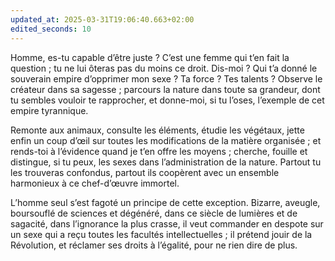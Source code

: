 ```yaml
---
updated_at: 2025-03-31T19:06:40.663+02:00
edited_seconds: 10
---
```

Homme, es-tu capable d’être juste ? C’est une femme qui t’en fait la question ; tu ne lui ôteras pas du moins ce droit. Dis-moi ? Qui t’a donné le souverain empire d’opprimer mon sexe ? Ta force ? Tes talents ? Observe le créateur dans sa sagesse ; parcours la nature dans toute sa grandeur, dont tu sembles vouloir te rapprocher, et donne-moi, si tu l’oses, l’exemple de cet empire tyrannique. 

Remonte aux animaux, consulte les éléments, étudie les végétaux, jette enfin un coup d’œil sur toutes les modifications de la matière organisée ; et rends-toi à l’évidence quand je t’en offre les moyens ; cherche, fouille et distingue, si tu peux, les sexes dans l’administration de la nature. Partout tu les trouveras confondus, partout ils coopèrent avec un ensemble harmonieux à ce chef-d’œuvre immortel. 

L’homme seul s’est fagoté un principe de cette exception. Bizarre, aveugle, boursouflé de sciences et dégénéré, dans ce siècle de lumières et de sagacité, dans l’ignorance la plus crasse, il veut commander en despote sur un sexe qui a reçu toutes les facultés intellectuelles ; il prétend jouir de la Révolution, et réclamer ses droits à l’égalité, pour ne rien dire de plus.